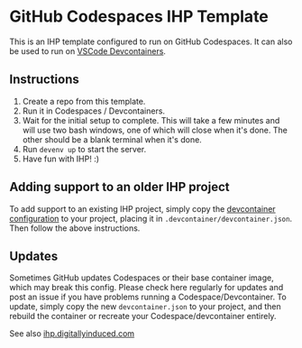 # GitHub Codespaces IHP Template

This is an IHP template configured to run on GitHub Codespaces. It can also be used to run on [VSCode Devcontainers](https://code.visualstudio.com/docs/devcontainers/containers). 

## Instructions
1. Create a repo from this template.
2. Run it in Codespaces / Devcontainers.
3. Wait for the initial setup to complete. This will take a few minutes and will use two bash windows, one of which will close when it's done. The other should be a blank terminal when it's done.
4. Run `devenv up` to start the server.
5. Have fun with IHP! :)

## Adding support to an older IHP project
To add support to an existing IHP project, simply copy the [devcontainer configuration](.devcontainer/devcontainer.json) to your project, 
placing it in `.devcontainer/devcontainer.json`. Then follow the above instructions.

## Updates
Sometimes GitHub updates Codespaces or their base container image, which may break this config. Please check here regularly for 
updates and post an issue if you have problems running a Codespace/Devcontainer. To update, simply copy the new `devcontainer.json` 
to your project, and then rebuild the container or recreate your Codespace/devcontainer entirely.

See also [ihp.digitallyinduced.com](https://ihp.digitallyinduced.com/)
